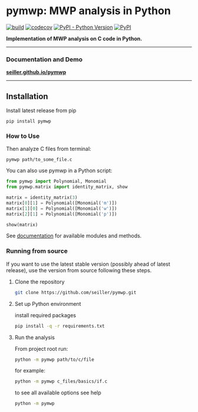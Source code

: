 # pymwp: MWP analysis in Python

[![build](https://github.com/seiller/pymwp/actions/workflows/build.yaml/badge.svg)](https://github.com/seiller/pymwp/actions/workflows/build.yaml)
[![codecov](https://codecov.io/gh/seiller/pymwp/branch/master/graph/badge.svg?token=JHNYDJEWWM)](https://codecov.io/gh/seiller/pymwp)
[![PyPI - Python Version](https://img.shields.io/pypi/pyversions/pymwp)](https://pypi.org/project/pymwp/)
[![PyPI](https://img.shields.io/pypi/v/pymwp)](https://pypi.org/project/pymwp/)

**Implementation of MWP analysis on C code in Python.**

* * *

### Documentation and Demo

**[seiller.github.io/pymwp](https://seiller.github.io/pymwp/)**

* * *

<!--
    do not remove the next comment ("include-start") or the ending 
    ("include-end"), it is a marker for what to include in the docs, but 
    feel free to edit the instructions inside these markers
-->

<!--include-start-->

## Installation

Install latest release from pip

```
pip install pymwp
```

### How to Use

Then analyze C files from terminal:

```
pymwp path/to_some_file.c
```

You can also use pymwp in a Python script:

```python
from pymwp import Polynomial, Monomial
from pymwp.matrix import identity_matrix, show

matrix = identity_matrix(3)
matrix[0][1] = Polynomial([Monomial('m')])
matrix[1][0] = Polynomial([Monomial('w')])
matrix[2][1] = Polynomial([Monomial('p')])

show(matrix)
```

See [documentation](https://seiller.github.io/pymwp/analysis) for available modules and methods.

### Running from source

If you want to use the latest stable version (possibly ahead of 
latest release), use the version from source following these steps.

1. Clone the repository

    ```bash
    git clone https://github.com/seiller/pymwp.git
    ``` 

2. Set up Python environment

    install required packages

    ```bash
    pip install -q -r requirements.txt
    ``` 

3. Run the analysis

    From project root run:
    
    ```bash
    python -m pymwp path/to/c/file
    ```

    for example:
    
    ```bash
    python -m pymwp c_files/basics/if.c
    ```
    
    to see all available options see help
    
    ```bash
    python -m pymwp
    ```

<!--include-end--> 


